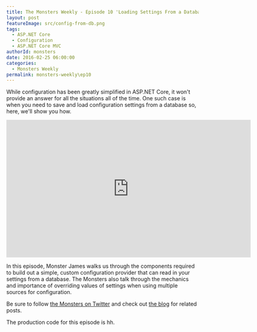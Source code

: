 ```yaml
---
title: The Monsters Weekly - Episode 10 'Loading Settings From a Database in ASP.NET Core' 
layout: post
featureImage: src/config-from-db.png
tags: 
  - ASP.NET Core
  - Configuration
  - ASP.NET Core MVC 
authorId: monsters
date: 2016-02-25 06:00:00
categories:
  - Monsters Weekly
permalink: monsters-weekly\ep10
---
```


While configuration has been greatly simplified in ASP.NET Core, it won't provide an answer for all the situations all of the time. One such case is when you need to save and load configuration settings from a database so, here, we'll show you how.

<!-- more -->

<iframe src="https://channel9.msdn.com/Series/aspnetmonsters/Episode-10-Loading-Settings-From-a-Database-in-ASPNET-Core/player" width="640" height="360" allowFullScreen frameBorder="0"></iframe>

In this episode, Monster James walks us through the components required to build out a simple, custom configuration provider that can read in your settings from a database.  The Monsters also talk through the mechanics and importance of overriding values of settings when using multiple sources for configuration.

Be sure to follow [the Monsters on Twitter](https://twitter.com/AspNetMonsters) and check out [the blog](http://aspnetmonsters.com) for related posts.

The production code for this episode is hh.
